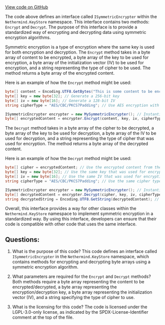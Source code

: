 [View code on GitHub](https://github.com/nethermindeth/nethermind/Nethermind.KeyStore/ISymmetricEncrypter.cs)

The code above defines an interface called `ISymmetricEncrypter` within the `Nethermind.KeyStore` namespace. This interface contains two methods: `Encrypt` and `Decrypt`. The purpose of this interface is to provide a standardized way of encrypting and decrypting data using symmetric encryption algorithms.

Symmetric encryption is a type of encryption where the same key is used for both encryption and decryption. The `Encrypt` method takes in a byte array of content to be encrypted, a byte array of the key to be used for encryption, a byte array of the initialization vector (IV) to be used for encryption, and a string representing the type of cipher to be used. The method returns a byte array of the encrypted content.

Here is an example of how the `Encrypt` method might be used:

```csharp
byte[] content = Encoding.UTF8.GetBytes("This is some content to be encrypted.");
byte[] key = new byte[32]; // Generate a 256-bit key
byte[] iv = new byte[16]; // Generate a 128-bit IV
string cipherType = "AES/CBC/PKCS7Padding"; // Use AES encryption with CBC mode and PKCS7 padding

ISymmetricEncrypter encrypter = new MySymmetricEncrypter(); // Instantiate a class that implements the ISymmetricEncrypter interface
byte[] encryptedContent = encrypter.Encrypt(content, key, iv, cipherType); // Encrypt the content using the specified key, IV, and cipher type
```

The `Decrypt` method takes in a byte array of the cipher to be decrypted, a byte array of the key to be used for decryption, a byte array of the IV to be used for decryption, and a string representing the type of cipher that was used for encryption. The method returns a byte array of the decrypted content.

Here is an example of how the `Decrypt` method might be used:

```csharp
byte[] cipher = encryptedContent; // Use the encrypted content from the previous example
byte[] key = new byte[32]; // Use the same key that was used for encryption
byte[] iv = new byte[16]; // Use the same IV that was used for encryption
string cipherType = "AES/CBC/PKCS7Padding"; // Use the same cipher type that was used for encryption

ISymmetricEncrypter encrypter = new MySymmetricEncrypter(); // Instantiate a class that implements the ISymmetricEncrypter interface
byte[] decryptedContent = encrypter.Decrypt(cipher, key, iv, cipherType); // Decrypt the cipher using the specified key, IV, and cipher type
string decryptedString = Encoding.UTF8.GetString(decryptedContent); // Convert the decrypted content to a string
``` 

Overall, this interface provides a way for other classes within the `Nethermind.KeyStore` namespace to implement symmetric encryption in a standardized way. By using this interface, developers can ensure that their code is compatible with other code that uses the same interface.
## Questions: 
 1. What is the purpose of this code?
   This code defines an interface called `ISymmetricEncrypter` in the `Nethermind.KeyStore` namespace, which contains methods for encrypting and decrypting byte arrays using a symmetric encryption algorithm.

2. What parameters are required for the `Encrypt` and `Decrypt` methods?
   Both methods require a byte array representing the content to be encrypted/decrypted, a byte array representing the encryption/decryption key, a byte array representing the initialization vector (IV), and a string specifying the type of cipher to use.

3. What is the licensing for this code?
   The code is licensed under the LGPL-3.0-only license, as indicated by the SPDX-License-Identifier comment at the top of the file.